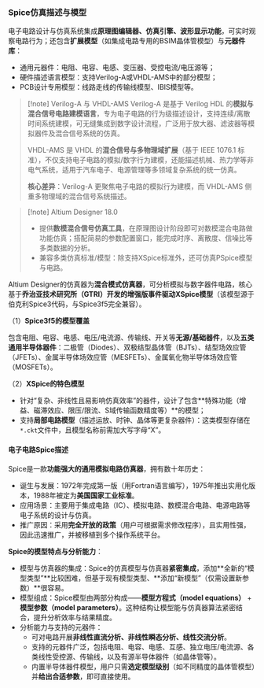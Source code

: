 ### Spice仿真描述与模型

电子电路设计与仿真系统集成**原理图编辑器、仿真引擎、波形显示功能**，可实时观察电路行为；还包含**扩展模型**（如集成电路专用的BSIM晶体管模型）与**元器件库**：

- 通用元器件：电阻、电容、电感、变压器、受控电流/电压源等；
- 硬件描述语言模型：支持Verilog-A或VHDL-AMS中的部分模型；
- PCB设计专用模型：线路走线的传输线模型、IBIS模型等。

> [!note] Verilog-A 与 VHDL-AMS
> Verilog-A 是基于 Verilog HDL 的**模拟与混合信号电路建模语言**，专为电子电路的行为级描述设计，支持连续/离散时间系统建模，可无缝集成到数字设计流程，广泛用于放大器、滤波器等模拟器件及混合信号系统的仿真。  
> 
> VHDL-AMS 是 VHDL 的**混合信号与多物理域扩展**（基于 IEEE 1076.1 标准），不仅支持电子电路的模拟/数字行为建模，还能描述机械、热力学等非电气系统，适用于汽车电子、电源管理等多领域复杂系统的统一仿真。  
>
> **核心差异**：Verilog-A 更聚焦电子电路的模拟行为建模，而 VHDL-AMS 侧重多物理域的混合信号系统描述。

> [!note] Altium Designer 18.0
>
> - 提供**数模混合信号仿真工具**，在原理图设计阶段即可对数模混合电路做功能仿真；搭配简易的参数配置窗口，能完成时序、离散度、信噪比等多类数据的分析。
> - 兼容多类仿真标准/模型：除支持XSpice标准外，还可仿真PSpice模型与电路。

Altium Designer的仿真器为**混合模式仿真器**，可分析模拟与数字器件电路，核心基于**乔治亚技术研究所（GTRI）开发的增强版事件驱动XSpice模型**（该模型源于伯克利Spice3代码，与Spice3f5完全兼容）。

（1）**Spice3f5的模型覆盖**

包含电阻、电容、电感、电压/电流源、传输线、开关等**无源/基础器件**，以及**五类通用半导体器件**：二极管（Diodes）、双极结型晶体管（BJTs）、结型场效应管（JFETs）、金属半导体场效应管（MESFETs）、金属氧化物半导体场效应管（MOSFETs）。

（2）**XSpice的特色模型**

- 针对“复杂、非线性且易影响仿真效率”的器件，设计了包含**特殊功能（增益、磁滞效应、限压/限流、S域传输函数精度等）**的模型；
- 支持**局部电路模型**（描述运放、时钟、晶体等更复杂器件）：这类模型存储在`*.ckt`文件中，且模型名称前需加大写字母“X”。

#### 电子电路Spice描述

Spice是一款**功能强大的通用模拟电路仿真器**，拥有数十年历史：

- 诞生与发展：1972年完成第一版（用Fortran语言编写），1975年推出实用化版本，1988年被定为**美国国家工业标准**。
- 应用场景：主要用于集成电路（IC）、模拟电路、数模混合电路、电源电路等电子系统的设计与仿真。
- 推广原因：采用**完全开放的政策**（用户可根据需求修改程序），且实用性强，因此迅速推广，并被移植到多个操作系统平台。

**Spice的模型特点与分析能力**：

- 模型与仿真器的集成：Spice的仿真模型与仿真器**紧密集成**，添加**全新的“模型类型”**比较困难，但基于现有模型类型、**添加“新模型”（仅需设置新参数）**很容易。
- 模型组成：Spice模型由两部分构成——**模型方程式（model equations）** + **模型参数（model parameters）**。这种结构让模型能与仿真器算法紧密结合，提升分析效率与结果精度。
- 分析能力与支持的元器件：
  - 可对电路开展**非线性直流分析、非线性瞬态分析、线性交流分析**。
  - 支持的元器件广泛，包括电阻、电容、电感、互感、独立电压/电流源、各类线性受控源、传输线，以及有源半导体器件（如晶体管等）。
  - 内置半导体器件模型，用户只需**选定模型级别**（如不同精度的晶体管模型）并**给出合适参数**，即可直接使用。


